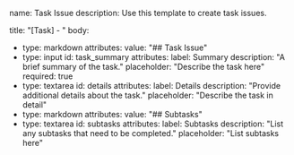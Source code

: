 name: Task Issue
description: Use this template to create task issues.

title: "[Task] - "
body:
  - type: markdown
    attributes:
      value: "## Task Issue"
  - type: input
    id: task_summary
    attributes:
      label: Summary
      description: "A brief summary of the task."
      placeholder: "Describe the task here"
      required: true
  - type: textarea
    id: details
    attributes:
      label: Details
      description: "Provide additional details about the task."
      placeholder: "Describe the task in detail"
  - type: markdown
    attributes:
      value: "## Subtasks"
  - type: textarea
    id: subtasks
    attributes:
      label: Subtasks
      description: "List any subtasks that need to be completed."
      placeholder: "List subtasks here"
